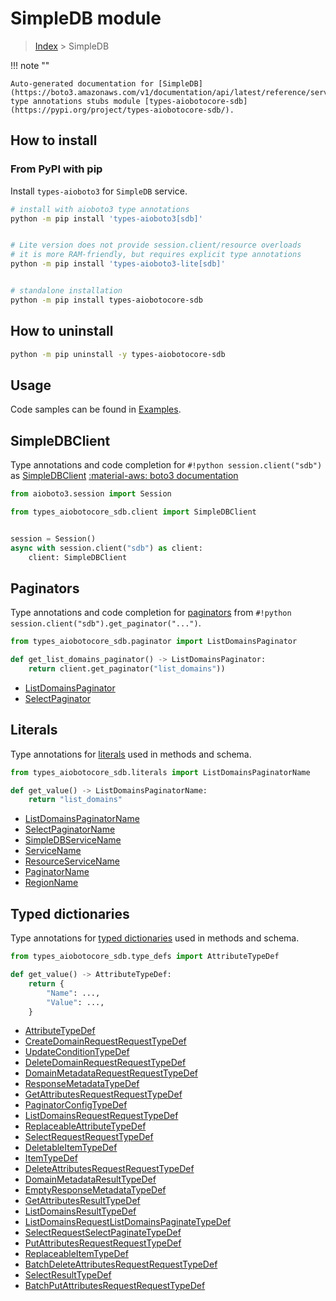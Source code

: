 # SimpleDB module

> [Index](../README.md) > SimpleDB


!!! note ""

    Auto-generated documentation for [SimpleDB](https://boto3.amazonaws.com/v1/documentation/api/latest/reference/services/sdb.html#SimpleDB)
    type annotations stubs module [types-aiobotocore-sdb](https://pypi.org/project/types-aiobotocore-sdb/).

## How to install



### From PyPI with pip

Install `types-aioboto3` for `SimpleDB` service.

```bash
# install with aioboto3 type annotations
python -m pip install 'types-aioboto3[sdb]'


# Lite version does not provide session.client/resource overloads
# it is more RAM-friendly, but requires explicit type annotations
python -m pip install 'types-aioboto3-lite[sdb]'


# standalone installation
python -m pip install types-aiobotocore-sdb
```



## How to uninstall

```bash
python -m pip uninstall -y types-aiobotocore-sdb
```

## Usage

Code samples can be found in [Examples](./usage.md).

## SimpleDBClient

Type annotations and code completion for  `#!python session.client("sdb")` as [SimpleDBClient](./client.md)
[:material-aws: boto3 documentation](https://boto3.amazonaws.com/v1/documentation/api/latest/reference/services/sdb.html#SimpleDB.Client)

```python title="Usage example"
from aioboto3.session import Session

from types_aiobotocore_sdb.client import SimpleDBClient


session = Session()
async with session.client("sdb") as client:
    client: SimpleDBClient
```


## Paginators

Type annotations and code completion for
[paginators](./paginators.md)
from `#!python session.client("sdb").get_paginator("...")`.

```python title="Usage example"
from types_aiobotocore_sdb.paginator import ListDomainsPaginator

def get_list_domains_paginator() -> ListDomainsPaginator:
    return client.get_paginator("list_domains"))
```

- [ListDomainsPaginator](./paginators.md#listdomainspaginator)
- [SelectPaginator](./paginators.md#selectpaginator)








## Literals

Type annotations for [literals](./literals.md) used in methods and schema.

```python title="Usage example"
from types_aiobotocore_sdb.literals import ListDomainsPaginatorName

def get_value() -> ListDomainsPaginatorName:
    return "list_domains"
```

- [ListDomainsPaginatorName](./literals.md#listdomainspaginatorname)
- [SelectPaginatorName](./literals.md#selectpaginatorname)
- [SimpleDBServiceName](./literals.md#simpledbservicename)
- [ServiceName](./literals.md#servicename)
- [ResourceServiceName](./literals.md#resourceservicename)
- [PaginatorName](./literals.md#paginatorname)
- [RegionName](./literals.md#regionname)




## Typed dictionaries

Type annotations for [typed dictionaries](./type_defs.md) used in methods and schema.

```python title="Usage example"
from types_aiobotocore_sdb.type_defs import AttributeTypeDef

def get_value() -> AttributeTypeDef:
    return {
        "Name": ...,
        "Value": ...,
    }
```

- [AttributeTypeDef](./type_defs.md#attributetypedef)
- [CreateDomainRequestRequestTypeDef](./type_defs.md#createdomainrequestrequesttypedef)
- [UpdateConditionTypeDef](./type_defs.md#updateconditiontypedef)
- [DeleteDomainRequestRequestTypeDef](./type_defs.md#deletedomainrequestrequesttypedef)
- [DomainMetadataRequestRequestTypeDef](./type_defs.md#domainmetadatarequestrequesttypedef)
- [ResponseMetadataTypeDef](./type_defs.md#responsemetadatatypedef)
- [GetAttributesRequestRequestTypeDef](./type_defs.md#getattributesrequestrequesttypedef)
- [PaginatorConfigTypeDef](./type_defs.md#paginatorconfigtypedef)
- [ListDomainsRequestRequestTypeDef](./type_defs.md#listdomainsrequestrequesttypedef)
- [ReplaceableAttributeTypeDef](./type_defs.md#replaceableattributetypedef)
- [SelectRequestRequestTypeDef](./type_defs.md#selectrequestrequesttypedef)
- [DeletableItemTypeDef](./type_defs.md#deletableitemtypedef)
- [ItemTypeDef](./type_defs.md#itemtypedef)
- [DeleteAttributesRequestRequestTypeDef](./type_defs.md#deleteattributesrequestrequesttypedef)
- [DomainMetadataResultTypeDef](./type_defs.md#domainmetadataresulttypedef)
- [EmptyResponseMetadataTypeDef](./type_defs.md#emptyresponsemetadatatypedef)
- [GetAttributesResultTypeDef](./type_defs.md#getattributesresulttypedef)
- [ListDomainsResultTypeDef](./type_defs.md#listdomainsresulttypedef)
- [ListDomainsRequestListDomainsPaginateTypeDef](./type_defs.md#listdomainsrequestlistdomainspaginatetypedef)
- [SelectRequestSelectPaginateTypeDef](./type_defs.md#selectrequestselectpaginatetypedef)
- [PutAttributesRequestRequestTypeDef](./type_defs.md#putattributesrequestrequesttypedef)
- [ReplaceableItemTypeDef](./type_defs.md#replaceableitemtypedef)
- [BatchDeleteAttributesRequestRequestTypeDef](./type_defs.md#batchdeleteattributesrequestrequesttypedef)
- [SelectResultTypeDef](./type_defs.md#selectresulttypedef)
- [BatchPutAttributesRequestRequestTypeDef](./type_defs.md#batchputattributesrequestrequesttypedef)

